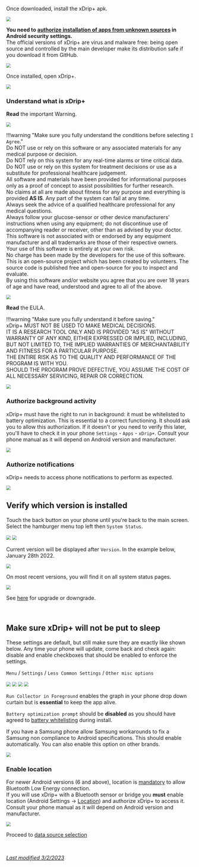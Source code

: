 Once downloaded, install the xDrip+ apk.

<img src="../../images/Install02.png" style="zoom:75%;" />

**You need to [authorize installation of apps from unknown sources](https://developer.android.com/distribute/marketing-tools/alternative-distribution#unknown-sources) in Android security settings.**  
The official versions of xDrip+ are virus and malware free: being open source and controlled by the main developer make its distribution safe if you download it from GitHub.

<img src="../../images/Install04.png" style="zoom:75%;" />

Once installed, open xDrip+.

<img src="../../images/Install03.png" style="zoom:75%;" />

### Understand what is xDrip+

**Read** the important Warning.  

<img src="../../images/Install05.png" style="zoom:75%;" />

!!!warning "Make sure you fully understand the conditions before selecting `I Agree`."  
    Do NOT use or rely on this software or any associated materials for any medical purpose or decision.  
    Do NOT rely on this system for any real-time alarms or time critical data.  
    Do NOT use or rely on this system for treatment decisions or use as a substitute for professional healthcare judgement.  
    All software and materials have been provided for informational purposes only as a proof of concept to assist possibilities for further research.  
    No claims at all are made about fitness for any purpose and everything is provided **AS IS**. Any part of the system can fail at any time.  
    Always seek the advice of a qualified healthcare professional for any medical questions.  
    Always follow your glucose-sensor or other device manufacturers\' instructions when using any equipment; do not discontinue use of accompanying reader or receiver, other than as advised by your doctor.  
    This software is not associated with or endorsed by any equipment manufacturer and all trademarks are those of their respective owners.  
    Your use of this software is entirely at your own risk.  
    No charge has been made by the developers for the use of this software.  
    This is an open-source project which has been created by volunteers. The source code is published free and open-source for you to inspect and evaluate.  
    By using this software and/or website you agree that you are over 18 years of age and have read, understood and agree to all of the above.

<img src="../../images/Install06.png" style="zoom:75%;" />

</br>

**Read** the EULA.  

!!!warning "Make sure you fully understand it before saving."  
    xDrip+ MUST NOT BE USED TO MAKE MEDICAL DECISIONS.  
    IT IS A RESEARCH TOOL ONLY AND IS PROVIDED "AS IS" WITHOUT WARRANTY OF ANY KIND, EITHER EXPRESSED OR IMPLIED, INCLUDING, BUT NOT LIMITED TO, THE IMPLIED WARRANTIES OF MERCHANTABILITY AND FITNESS FOR A PARTICULAR PURPOSE.  
    THE ENTIRE RISK AS TO THE QUALITY AND PERFORMANCE OF THE PROGRAM IS WITH YOU.  
    SHOULD THE PROGRAM PROVE DEFECTIVE, YOU ASSUME THE COST OF ALL NECESSARY SERVICING, REPAIR OR CORRECTION.

<img src="../../images/Install06a.png" style="zoom:75%;" />

</br>

### Authorize background activity

xDrip+ must have the right to run in background: it must be whitelisted to battery optimization. This is essential to a correct functioning. It should ask you to allow this authorization. If it doesn't or you need to verify this later, you'll have to check it in your phone `Settings` - `Apps` - `xDrip+`. Consult your phone manual as  it will depend on Android version and manufacturer.

<img src="../../images/Install07.png" style="zoom:75%;" />

</br>

### Authorize notifications

xDrip+ needs to access phone notifications to perform as expected.

<img src="../../images/Install47.png" style="zoom:75%;" />

</br>

## Verify which version is installed

Touch the back button on your phone until you're back to the main screen. Select the hamburger menu top left then `System Status`.

<img src="../../images/hamburger_menu.png" style="zoom:75%;" />

<img src="../../images/M-SS.png" style="zoom:75%;" />

Current version will be displayed after `Version`. In the example below, January 28th 2022.

<img src="../../images/M-SS-Ver.png" style="zoom:75%;" />

On most recent versions, you will find it on all system status pages.

<img src="../../images/M-SS-Ver2.png" style="zoom:76%;" />

See [here](../../use/update/) for upgrade or downgrade.

</br>

## Make sure xDrip+ will not be put to sleep

These settings are default, but still make sure they are exactly like shown below. Any time your phone will update, come back and check again: disable and enable checkboxes that should be enabled to enforce the settings.

`Menu` / `Settings` / `Less Common Settings` / `Other misc options`

<img src="../../images/hamburger_menu.png" style="zoom:75%;" />

<img src="../../images/M-S.png" style="zoom:75%;" />

<img src="../../images/M-S-LCS.png" style="zoom:75%;" />

<img src="../../images/M-S-LCS-OMO.png" style="zoom:75%;" />

`Run Collector in Foreground` enables the graph in your phone drop down curtain but is **essential** to keep the app alive.

`Battery optimization prompt` should be **disabled** as you should have agreed to [battery whitelisting](#authorize-background-activity) during install.

If you have a Samsung phone allow Samsung workarounds to fix a Samsung non compliance to Android specifications. This should enable automatically. You can also enable this option on other brands.

<img src="../../images/M-S-LCS-OMO1.png" style="zoom:75%;" />

### Enable location

For newer Android versions (6 and above), location is [mandatory](https://developer.android.com/training/location/permissions) to allow Bluetooth Low Energy connection.  
If you will use xDrip+ with a Bluetooth sensor or bridge you **must** enable location (Android Settings -> [Location](https://support.google.com/android/answer/3467281)) and authorize xDrip+ to access it. Consult your phone manual as it will depend on Android version and manufacturer.

<img src="../images/Install17.png" style="zoom:75%;" />

</br>

Proceed to [data source selection](../datasource)

</br>

[*Last modified 3/2/2023*](https://github.com/NightscoutFoundation/xDrip/releases/tag/2023.02.26)
